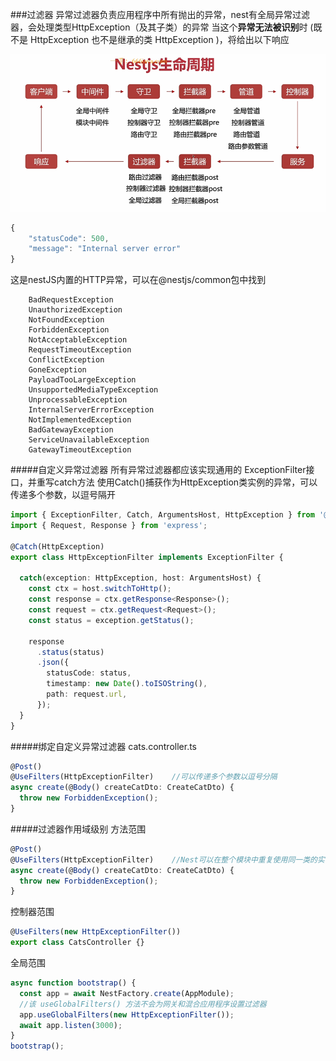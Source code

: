 ###过滤器
异常过滤器负责应用程序中所有抛出的异常，nest有全局异常过滤器，会处理类型HttpException（及其子类）的异常 当这个**异常无法被识别**时 (既不是 HttpException 也不是继承的类 HttpException )，将给出以下响应

![生命周期](/assets/nest生命周期.png)

```typescript
{
    "statusCode": 500,
    "message": "Internal server error"
}

```

这是nestJS内置的HTTP异常，可以在@nestjs/common包中找到
```
    BadRequestException
    UnauthorizedException
    NotFoundException
    ForbiddenException
    NotAcceptableException
    RequestTimeoutException
    ConflictException
    GoneException
    PayloadTooLargeException
    UnsupportedMediaTypeException
    UnprocessableException
    InternalServerErrorException
    NotImplementedException
    BadGatewayException
    ServiceUnavailableException
    GatewayTimeoutException
```

#####自定义异常过滤器
所有异常过滤器都应该实现通用的 ExceptionFilter<T>接口，并重写catch方法
使用Catch()捕获作为HttpException类实例的异常，可以传递多个参数，以逗号隔开

```typescript
import { ExceptionFilter, Catch, ArgumentsHost, HttpException } from '@nestjs/common';
import { Request, Response } from 'express';

@Catch(HttpException)
export class HttpExceptionFilter implements ExceptionFilter {

  catch(exception: HttpException, host: ArgumentsHost) {
    const ctx = host.switchToHttp();
    const response = ctx.getResponse<Response>();
    const request = ctx.getRequest<Request>();
    const status = exception.getStatus();

    response
      .status(status)
      .json({
        statusCode: status,
        timestamp: new Date().toISOString(),
        path: request.url,
      });
  }
}
```


#####绑定自定义异常过滤器
cats.controller.ts
```typescript
@Post()
@UseFilters(HttpExceptionFilter)    //可以传递多个参数以逗号分隔
async create(@Body() createCatDto: CreateCatDto) {
  throw new ForbiddenException();
}

```


#####过滤器作用域级别
方法范围
```typescript
@Post()
@UseFilters(HttpExceptionFilter)    //Nest可以在整个模块中重复使用同一类的实例,所以不使用new 一个实例
async create(@Body() createCatDto: CreateCatDto) {
  throw new ForbiddenException();
}
```
控制器范围

```typescript
@UseFilters(new HttpExceptionFilter())
export class CatsController {}
```

全局范围

```typescript
async function bootstrap() {
  const app = await NestFactory.create(AppModule);
  //该 useGlobalFilters() 方法不会为网关和混合应用程序设置过滤器
  app.useGlobalFilters(new HttpExceptionFilter());
  await app.listen(3000);
}
bootstrap();
```


